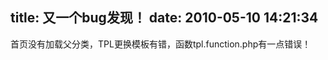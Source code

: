 title: 又一个bug发现！
date: 2010-05-10 14:21:34
---

<p>
	首页没有加载父分类，TPL更换模板有错，函数tpl.function.php有一点错误！</p>